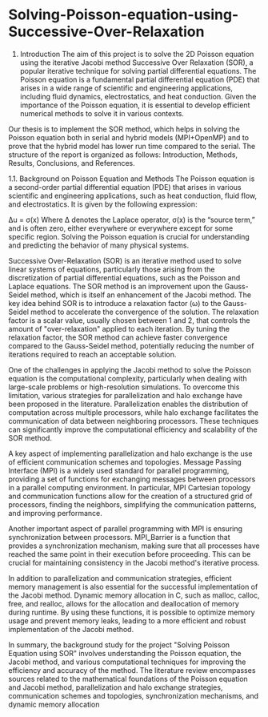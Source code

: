 # Solving-Poisson-equation-using-Successive-Over-Relaxation

1. Introduction
The aim of this project is to solve the 2D Poisson equation using the iterative Jacobi method Successive Over Relaxation (SOR), a popular iterative technique for solving partial differential equations. The Poisson equation is a fundamental partial differential equation (PDE) that arises in a wide range of scientific and engineering applications, including fluid dynamics, electrostatics, and heat conduction. Given the importance of the Poisson equation, it is essential to develop efficient numerical methods to solve it in various contexts.

Our thesis is to implement the SOR method, which helps in solving the Poisson equation both in serial and hybrid models (MPI+OpenMP) and to prove that the hybrid model has lower run time compared to the serial. The structure of the report is organized as follows: Introduction, Methods, Results, Conclusions, and References.

1.1. Background on Poisson Equation and Methods
The Poisson equation is a second-order partial differential equation (PDE) that arises in various scientific and engineering applications, such as heat conduction, fluid flow, and electrostatics. It is given by the following expression:

Δu = σ(x)
Where Δ denotes the Laplace operator, σ(x) is the “source term,” and is often zero, either everywhere or everywhere except for some specific region. Solving the Poisson equation is crucial for understanding and predicting the behavior of many physical systems.

Successive Over-Relaxation (SOR) is an iterative method used to solve linear systems of equations, particularly those arising from the discretization of partial differential equations, such as the Poisson and Laplace equations. The SOR method is an improvement upon the Gauss-Seidel method, which is itself an enhancement of the Jacobi method. The key idea behind SOR is to introduce a relaxation factor (ω) to the Gauss-Seidel method to accelerate the convergence of the solution. The relaxation factor is a scalar value, usually chosen between 1 and 2, that controls the amount of "over-relaxation" applied to each iteration. By tuning the relaxation factor, the SOR method can achieve faster convergence compared to the Gauss-Seidel method, potentially reducing the number of iterations required to reach an acceptable solution.

One of the challenges in applying the Jacobi method to solve the Poisson equation is the computational complexity, particularly when dealing with large-scale problems or high-resolution simulations. To overcome this limitation, various strategies for parallelization and halo exchange have been proposed in the literature. Parallelization enables the distribution of computation across multiple processors, while halo exchange facilitates the communication of data between neighboring processors. These techniques can significantly improve the computational efficiency and scalability of the SOR method.

A key aspect of implementing parallelization and halo exchange is the use of efficient communication schemes and topologies. Message Passing Interface (MPI) is a widely used standard for parallel programming, providing a set of functions for exchanging messages between processors in a parallel computing environment. In particular, MPI Cartesian topology and communication functions allow for the creation of a structured grid of processors, finding the neighbors, simplifying the communication patterns, and improving performance.

Another important aspect of parallel programming with MPI is ensuring synchronization between processors. MPI_Barrier is a function that provides a synchronization mechanism, making sure that all processes have reached the same point in their execution before proceeding. This can be crucial for maintaining consistency in the Jacobi method's iterative process.

In addition to parallelization and communication strategies, efficient memory management is also essential for the successful implementation of the Jacobi method. Dynamic memory allocation in C, such as malloc, calloc, free, and realloc, allows for the allocation and deallocation of memory during runtime. By using these functions, it is possible to optimize memory usage and prevent memory leaks, leading to a more efficient and robust implementation of the Jacobi method.

In summary, the background study for the project "Solving Poisson Equation using SOR" involves understanding the Poisson equation, the Jacobi method, and various computational techniques for improving the efficiency and accuracy of the method. The literature review encompasses sources related to the mathematical foundations of the Poisson equation and Jacobi method, parallelization and halo exchange strategies, communication schemes and topologies, synchronization mechanisms, and dynamic memory allocation
